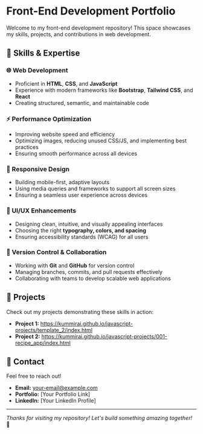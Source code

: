# Front-End Development Portfolio

Welcome to my front-end development repository! This space showcases my skills, projects, and contributions in web development.

## 🚀 Skills & Expertise

### 🌐 Web Development

- Proficient in **HTML**, **CSS**, and **JavaScript**
- Experience with modern frameworks like **Bootstrap**, **Tailwind CSS**, and **React**
- Creating structured, semantic, and maintainable code

### ⚡ Performance Optimization

- Improving website speed and efficiency
- Optimizing images, reducing unused CSS/JS, and implementing best practices
- Ensuring smooth performance across all devices

### 📱 Responsive Design

- Building mobile-first, adaptive layouts
- Using media queries and frameworks to support all screen sizes
- Ensuring a seamless user experience across devices

### 🎨 UI/UX Enhancements

- Designing clean, intuitive, and visually appealing interfaces
- Choosing the right **typography, colors, and spacing**
- Ensuring accessibility standards (WCAG) for all users

### 🔄 Version Control & Collaboration

- Working with **Git** and **GitHub** for version control
- Managing branches, commits, and pull requests effectively
- Collaborating with teams to develop scalable web applications

## 📂 Projects

Check out my projects demonstrating these skills in action:

- **Project 1:** https://kummirai.github.io/javascript-projects/template_2/index.html
- **Project 2:** https://kummirai.github.io/javascript-projects/001-recipe_app/index.html

## 📩 Contact

Feel free to reach out!

- **Email:** your-email@example.com
- **Portfolio:** [Your Portfolio Link]
- **LinkedIn:** [Your LinkedIn Profile]

---

_Thanks for visiting my repository! Let's build something amazing together!_ 🚀
